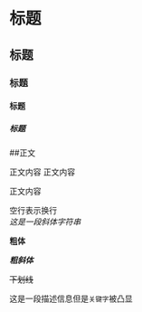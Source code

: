 # 标题
## 标题
### 标题
#### 标题
##### 标题

##正文

正文内容
正文内容

正文内容

空行表示换行<br>
*这是一段斜体字符串*

**粗体**

***粗斜体***

~~下划线~~

这是一段描述信息但是`关键字`被凸显

